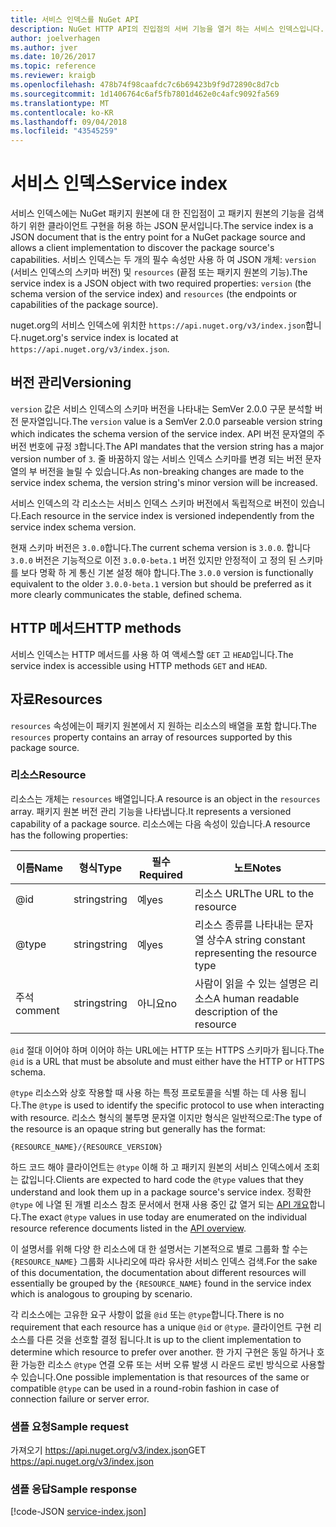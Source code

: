 ```yaml
---
title: 서비스 인덱스를 NuGet API
description: NuGet HTTP API의 진입점의 서버 기능을 열거 하는 서비스 인덱스입니다.
author: joelverhagen
ms.author: jver
ms.date: 10/26/2017
ms.topic: reference
ms.reviewer: kraigb
ms.openlocfilehash: 478b74f98caafdc7c6b69423b9f9d72890c8d7cb
ms.sourcegitcommit: 1d1406764c6af5fb7801d462e0c4afc9092fa569
ms.translationtype: MT
ms.contentlocale: ko-KR
ms.lasthandoff: 09/04/2018
ms.locfileid: "43545259"
---
```

# <a name="service-index"></a><span data-ttu-id="9cd12-103">서비스 인덱스</span><span class="sxs-lookup"><span data-stu-id="9cd12-103">Service index</span></span>

<span data-ttu-id="9cd12-104">서비스 인덱스에는 NuGet 패키지 원본에 대 한 진입점이 고 패키지 원본의 기능을 검색 하기 위한 클라이언트 구현을 허용 하는 JSON 문서입니다.</span><span class="sxs-lookup"><span data-stu-id="9cd12-104">The service index is a JSON document that is the entry point for a NuGet package source and allows a client implementation to discover the package source's capabilities.</span></span> <span data-ttu-id="9cd12-105">서비스 인덱스는 두 개의 필수 속성만 사용 하 여 JSON 개체: `version` (서비스 인덱스의 스키마 버전) 및 `resources` (끝점 또는 패키지 원본의 기능).</span><span class="sxs-lookup"><span data-stu-id="9cd12-105">The service index is a JSON object with two required properties: `version` (the schema version of the service index) and `resources`  (the endpoints or capabilities of the package source).</span></span>

<span data-ttu-id="9cd12-106">nuget.org의 서비스 인덱스에 위치한 `https://api.nuget.org/v3/index.json`합니다.</span><span class="sxs-lookup"><span data-stu-id="9cd12-106">nuget.org's service index is located at `https://api.nuget.org/v3/index.json`.</span></span>

## <a name="versioning"></a><span data-ttu-id="9cd12-107">버전 관리</span><span class="sxs-lookup"><span data-stu-id="9cd12-107">Versioning</span></span>

<span data-ttu-id="9cd12-108">`version` 값은 서비스 인덱스의 스키마 버전을 나타내는 SemVer 2.0.0 구문 분석할 버전 문자열입니다.</span><span class="sxs-lookup"><span data-stu-id="9cd12-108">The `version` value is a SemVer 2.0.0 parseable version string which indicates the schema version of the service index.</span></span> <span data-ttu-id="9cd12-109">API 버전 문자열의 주 버전 번호에 규정 `3`합니다.</span><span class="sxs-lookup"><span data-stu-id="9cd12-109">The API mandates that the version string has a major version number of `3`.</span></span> <span data-ttu-id="9cd12-110">줄 바꿈하지 않는 서비스 인덱스 스키마를 변경 되는 버전 문자열의 부 버전을 늘릴 수 있습니다.</span><span class="sxs-lookup"><span data-stu-id="9cd12-110">As non-breaking changes are made to the service index schema, the version string's minor version will be increased.</span></span>

<span data-ttu-id="9cd12-111">서비스 인덱스의 각 리소스는 서비스 인덱스 스키마 버전에서 독립적으로 버전이 있습니다.</span><span class="sxs-lookup"><span data-stu-id="9cd12-111">Each resource in the service index is versioned independently from the service index schema version.</span></span>

<span data-ttu-id="9cd12-112">현재 스키마 버전은 `3.0.0`합니다.</span><span class="sxs-lookup"><span data-stu-id="9cd12-112">The current schema version is `3.0.0`.</span></span> <span data-ttu-id="9cd12-113">합니다 `3.0.0` 버전은 기능적으로 이전 `3.0.0-beta.1` 버전 있지만 안정적이 고 정의 된 스키마를 보다 명확 하 게 통신 기본 설정 해야 합니다.</span><span class="sxs-lookup"><span data-stu-id="9cd12-113">The `3.0.0` version is functionally equivalent to the older `3.0.0-beta.1` version but should be preferred as it more clearly communicates the stable, defined schema.</span></span>

## <a name="http-methods"></a><span data-ttu-id="9cd12-114">HTTP 메서드</span><span class="sxs-lookup"><span data-stu-id="9cd12-114">HTTP methods</span></span>

<span data-ttu-id="9cd12-115">서비스 인덱스는 HTTP 메서드를 사용 하 여 액세스할 `GET` 고 `HEAD`입니다.</span><span class="sxs-lookup"><span data-stu-id="9cd12-115">The service index is accessible using HTTP methods `GET` and `HEAD`.</span></span>

## <a name="resources"></a><span data-ttu-id="9cd12-116">자료</span><span class="sxs-lookup"><span data-stu-id="9cd12-116">Resources</span></span>

<span data-ttu-id="9cd12-117">`resources` 속성에는이 패키지 원본에서 지 원하는 리소스의 배열을 포함 합니다.</span><span class="sxs-lookup"><span data-stu-id="9cd12-117">The `resources` property contains an array of resources supported by this package source.</span></span>

### <a name="resource"></a><span data-ttu-id="9cd12-118">리소스</span><span class="sxs-lookup"><span data-stu-id="9cd12-118">Resource</span></span>

<span data-ttu-id="9cd12-119">리소스는 개체는 `resources` 배열입니다.</span><span class="sxs-lookup"><span data-stu-id="9cd12-119">A resource is an object in the `resources` array.</span></span> <span data-ttu-id="9cd12-120">패키지 원본 버전 관리 기능을 나타냅니다.</span><span class="sxs-lookup"><span data-stu-id="9cd12-120">It represents a versioned capability of a package source.</span></span> <span data-ttu-id="9cd12-121">리소스에는 다음 속성이 있습니다.</span><span class="sxs-lookup"><span data-stu-id="9cd12-121">A resource has the following properties:</span></span>

<span data-ttu-id="9cd12-122">이름</span><span class="sxs-lookup"><span data-stu-id="9cd12-122">Name</span></span>          | <span data-ttu-id="9cd12-123">형식</span><span class="sxs-lookup"><span data-stu-id="9cd12-123">Type</span></span>   | <span data-ttu-id="9cd12-124">필수</span><span class="sxs-lookup"><span data-stu-id="9cd12-124">Required</span></span> | <span data-ttu-id="9cd12-125">노트</span><span class="sxs-lookup"><span data-stu-id="9cd12-125">Notes</span></span>
------------- | ------ | -------- | -----
@id           | <span data-ttu-id="9cd12-126">string</span><span class="sxs-lookup"><span data-stu-id="9cd12-126">string</span></span> | <span data-ttu-id="9cd12-127">예</span><span class="sxs-lookup"><span data-stu-id="9cd12-127">yes</span></span>      | <span data-ttu-id="9cd12-128">리소스 URL</span><span class="sxs-lookup"><span data-stu-id="9cd12-128">The URL to the resource</span></span>
@type         | <span data-ttu-id="9cd12-129">string</span><span class="sxs-lookup"><span data-stu-id="9cd12-129">string</span></span> | <span data-ttu-id="9cd12-130">예</span><span class="sxs-lookup"><span data-stu-id="9cd12-130">yes</span></span>      | <span data-ttu-id="9cd12-131">리소스 종류를 나타내는 문자열 상수</span><span class="sxs-lookup"><span data-stu-id="9cd12-131">A string constant representing the resource type</span></span>
<span data-ttu-id="9cd12-132">주석</span><span class="sxs-lookup"><span data-stu-id="9cd12-132">comment</span></span>       | <span data-ttu-id="9cd12-133">string</span><span class="sxs-lookup"><span data-stu-id="9cd12-133">string</span></span> | <span data-ttu-id="9cd12-134">아니요</span><span class="sxs-lookup"><span data-stu-id="9cd12-134">no</span></span>       | <span data-ttu-id="9cd12-135">사람이 읽을 수 있는 설명은 리소스</span><span class="sxs-lookup"><span data-stu-id="9cd12-135">A human readable description of the resource</span></span>

<span data-ttu-id="9cd12-136">`@id` 절대 이어야 하며 이어야 하는 URL에는 HTTP 또는 HTTPS 스키마가 됩니다.</span><span class="sxs-lookup"><span data-stu-id="9cd12-136">The `@id` is a URL that must be absolute and must either have the HTTP or HTTPS schema.</span></span>

<span data-ttu-id="9cd12-137">`@type` 리소스와 상호 작용할 때 사용 하는 특정 프로토콜을 식별 하는 데 사용 됩니다.</span><span class="sxs-lookup"><span data-stu-id="9cd12-137">The `@type` is used to identify the specific protocol to use when interacting with resource.</span></span> <span data-ttu-id="9cd12-138">리소스 형식의 불투명 문자열 이지만 형식은 일반적으로:</span><span class="sxs-lookup"><span data-stu-id="9cd12-138">The type of the resource is an opaque string but generally has the format:</span></span>

    {RESOURCE_NAME}/{RESOURCE_VERSION}

<span data-ttu-id="9cd12-139">하드 코드 해야 클라이언트는 `@type` 이해 하 고 패키지 원본의 서비스 인덱스에서 조회는 값입니다.</span><span class="sxs-lookup"><span data-stu-id="9cd12-139">Clients are expected to hard code the `@type` values that they understand and look them up in a package source's service index.</span></span> <span data-ttu-id="9cd12-140">정확한 `@type` 에 나열 된 개별 리소스 참조 문서에서 현재 사용 중인 값 열거 되는 [API 개요](overview.md#resources-and-schema)합니다.</span><span class="sxs-lookup"><span data-stu-id="9cd12-140">The exact `@type` values in use today are enumerated on the individual resource reference documents listed in the [API overview](overview.md#resources-and-schema).</span></span>

<span data-ttu-id="9cd12-141">이 설명서를 위해 다양 한 리소스에 대 한 설명서는 기본적으로 별로 그룹화 할 수는 `{RESOURCE_NAME}` 그룹화 시나리오에 따라 유사한 서비스 인덱스 검색.</span><span class="sxs-lookup"><span data-stu-id="9cd12-141">For the sake of this documentation, the documentation about different resources will essentially be grouped by the `{RESOURCE_NAME}` found in the service index which is analogous to grouping by scenario.</span></span> 

<span data-ttu-id="9cd12-142">각 리소스에는 고유한 요구 사항이 없을 `@id` 또는 `@type`합니다.</span><span class="sxs-lookup"><span data-stu-id="9cd12-142">There is no requirement that each resource has a unique `@id` or `@type`.</span></span> <span data-ttu-id="9cd12-143">클라이언트 구현 리소스를 다른 것을 선호할 결정 됩니다.</span><span class="sxs-lookup"><span data-stu-id="9cd12-143">It is up to the client implementation to determine which resource to prefer over another.</span></span> <span data-ttu-id="9cd12-144">한 가지 구현은 동일 하거나 호환 가능한 리소스 `@type` 연결 오류 또는 서버 오류 발생 시 라운드 로빈 방식으로 사용할 수 있습니다.</span><span class="sxs-lookup"><span data-stu-id="9cd12-144">One possible implementation is that resources of the same or compatible `@type` can be used in a round-robin fashion in case of connection failure or server error.</span></span>

### <a name="sample-request"></a><span data-ttu-id="9cd12-145">샘플 요청</span><span class="sxs-lookup"><span data-stu-id="9cd12-145">Sample request</span></span>

<span data-ttu-id="9cd12-146">가져오기 https://api.nuget.org/v3/index.json</span><span class="sxs-lookup"><span data-stu-id="9cd12-146">GET https://api.nuget.org/v3/index.json</span></span>

### <a name="sample-response"></a><span data-ttu-id="9cd12-147">샘플 응답</span><span class="sxs-lookup"><span data-stu-id="9cd12-147">Sample response</span></span>

[!code-JSON [service-index.json](./_data/service-index.json)]
